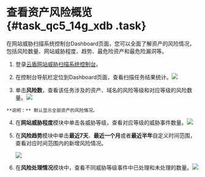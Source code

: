 # 查看资产风险概览 {#task_qc5_14g_xdb .task}

在网站威胁扫描系统控制台Dashboard页面，您可以全面了解资产的风险情况，包括风险数量、网站威胁程度、趋势、最危险资产和最危险漏洞等。

1.  登录[云盾网站威胁扫描系统控制台](https://yundun.console.aliyun.com/?p=avds)。 
2.  在控制台导航栏定位到Dashboard页面，查看扫描任务结果统计。![](http://static-aliyun-doc.oss-cn-hangzhou.aliyuncs.com/assets/img/13736/153928305613604_zh-CN.png)

 
3.   单击**风险数**，查看该任务涉及的资产、域名的风险等级和对应等级的风险数量。![](http://static-aliyun-doc.oss-cn-hangzhou.aliyuncs.com/assets/img/13736/153928305612723_zh-CN.png)

 

    **说明：** 默认显示全部资产的风险情况。

4.   在**网站威胁程度**模块中单击各威胁等级，查看对应等级的威胁事件数量。![](http://static-aliyun-doc.oss-cn-hangzhou.aliyuncs.com/assets/img/13736/153928305612726_zh-CN.png)

 
5.  在**风险趋势**模块中单击**最近7天**、**最近一个月**或者**最近半年**自定义时间范围，查看对应时间范围内的新增风险情况。 

    ![](http://static-aliyun-doc.oss-cn-hangzhou.aliyuncs.com/assets/img/13736/153928305612728_zh-CN.png)

6.   在**风险处理情况**模块中，查看不同威胁等级事件中已处理和未处理的数量。![](http://static-aliyun-doc.oss-cn-hangzhou.aliyuncs.com/assets/img/13736/153928305612729_zh-CN.png)

 

